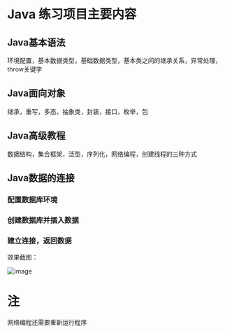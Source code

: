 # Java 练习项目主要内容
## Java基本语法
环境配置，基本数据类型，基础数据类型，基本类之间的继承关系，异常处理，throw关键字
## Java面向对象
继承，重写，多态，抽象类，封装，接口，枚举，包
## Java高级教程
数据结构，集合框架，泛型，序列化，网络编程，创建线程的三种方式
## Java数据的连接
### 配置数据库环境
### 创建数据库并插入数据
### 建立连接，返回数据
效果截图：

![image](https://user-images.githubusercontent.com/39176119/134447011-fddf0854-0ba7-4a1a-8928-1cae7d8eb503.png)
# 注
网络编程还需要重新运行程序
